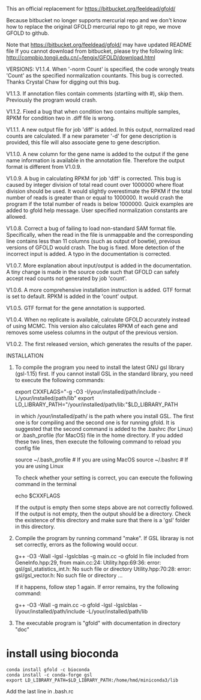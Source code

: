 This an official replacement for https://bitbucket.org/feeldead/gfold/

Because bitbucket no longer supports mercurial repo and we don't know
how to replace the original GFOLD mercurial repo to git repo, we move
GFOLD to github.

Note that https://bitbucket.org/feeldead/gfold/ may have updated README file
If you cannot download from bitbucket, please try the following link:
http://compbio.tongji.edu.cn/~fengjx/GFOLD/download.html

VERSIONS:
V1.1.4. When '-norm Count' is specified, the code wrongly treats 'Count' as the
specified normalization countants. This bug is corrected. Thanks Crystal Chaw 
for digging out this bug.

V1.1.3. If annotation files contain comments (startiing with #), skip them. Previously
the program would crash.

V1.1.2. Fixed a bug that when condition two contains multiple samples, RPKM for
condition two in .diff file is wrong.

V1.1.1. A new output file for job 'diff' is added. In this output, normalized
read counts are calculated. If a new parameter '-d' for gene description is 
provided, this file will also associate gene to gene description.

V1.1.0. A new column for the gene name is added to the output if the gene name
information is available in the annotation file. Therefore the output format
is different from V1.0.9.

V1.0.9. A bug in calculating RPKM for job 'diff' is corrected. This bug is
caused by integer division of total read count over 1000000 where float
division should be used. It would slightly overestimate the RPKM if the total
number of reads is greater than or equal to 1000000. It would crash the program
if the total number of reads is below 1000000. Quick examples are added to
gfold help message. User specified normalization constants are allowed.

V1.0.8. Correct a bug of failing to load non-standard SAM format file. Specifically,
when the read in the file is unmappable and the corresponding line contains less 
than 11 columns (such as output of bowtie), previous versions of GFOLD would crash. 
The bug is fixed. More detection of the incorrect input is added. A typo in the 
documentation is corrected.

V1.0.7. More explanation about input/output is added in the documentation. A
tiny change is made in the source code such that GFOLD can safely accept
read counts not generated by job 'count'.

V1.0.6. A more comprehensive installation instruction is added. GTF format is
set to default. RPKM is added in the 'count' output.

V1.0.5. GTF format for the gene annotation is supported.

V1.0.4. When no replicate is available, calculate GFOLD accurately instead of
using MCMC. This version also calculates RPKM of each gene and removes some
useless columns in the output of the previous version.

V1.0.2. The first released version, which generates the results of the paper.

INSTALLATION
1. To compile the program you need to install the latest GNU gsl library
   (gsl-1.15) first. If you cannot install GSL in the standard library, you need to
   execute the following commands:

   export CXXFLAGS="-g -O3 -I/your/installed/path/include -L/your/installed/path/lib" 
   export LD_LIBRARY_PATH="/your/installed/path/lib:"$LD_LIBRARY_PATH 

   in which /your/installed/path/ is the path where you install
   GSL. The first one is for compiling and the second one is for running gfold.
   It is suggested that the second command is added to the .bashrc (for Linux)
   or .bash_profile (for MacOS) file in the home directory. If you added these
   two lines, then execute the following command to reload you config
   file

   source ~/.bash_profile        # If you are using MacOS
   source ~/.bashrc              # If you are using Linux
   
   To check whether your setting is correct, you can execute the 
   following command in the terminal

   echo $CXXFLAGS

   If the output is empty then some steps above are not correctly followed.
   If the output is not empty, then the output should be a directory. Check
   the existence of this directory and make sure that there is a 'gsl' folder
   in this directory.
                              
2. Compile the program by running command "make". If GSL libraray is not set correctly, 
   errors as the following would occur.
                              
   g++ -O3 -Wall -lgsl -lgslcblas -g main.cc -o gfold
   In file included from GeneInfo.hpp:29,
                    from main.cc:24:
   Utility.hpp:69:36: error: gsl/gsl_statistics_int.h: No such file or directory
   Utility.hpp:70:28: error: gsl/gsl_vector.h: No such file or directory
   ...

   If it happens, follow step 1 again. If error remains, try the following command:

   g++ -O3 -Wall -g main.cc -o gfold -lgsl -lgslcblas -I/your/installed/path/include -L/your/installed/path/lib

3. The executable program is "gfold" with documentation in directory "doc"

# install using bioconda
```
conda install gfold -c bioconda
conda install -c conda-forge gsl
export LD_LIBRARY_PATH=$LD_LIBRARY_PATH:/home/hmd/miniconda3/lib
```
Add the last line in .bash.rc
